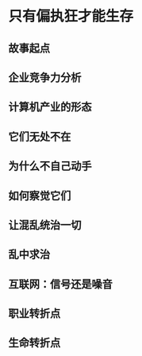 # 只有偏执狂才能生存
## 故事起点
## 企业竞争力分析
## 计算机产业的形态
## 它们无处不在
## 为什么不自己动手
## 如何察觉它们
## 让混乱统治一切
## 乱中求治
## 互联网：信号还是噪音
## 职业转折点
## 生命转折点
